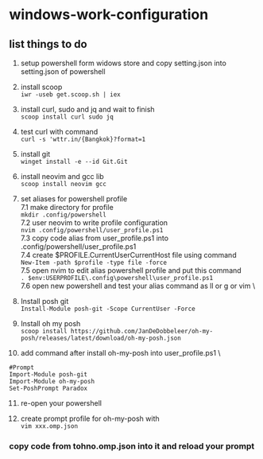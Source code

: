 # windows-work-configuration

## list things to do 

1. setup powershell form widows store and copy setting.json into setting.json of powershell 

2. install scoop \
`iwr -useb get.scoop.sh | iex`

3. install curl, sudo and jq and wait to finish \
`scoop install curl sudo jq`

4. test curl with command \
`curl -s 'wttr.in/{Bangkok}?format=1`

5. install git \
`winget install -e --id Git.Git`

6. install neovim and gcc lib \
`scoop install neovim gcc`

7. set aliases for powershell profile \
    7.1 make directory for profile \
    `mkdir .config/powershell` \
    7.2 user neovim to write profile configuration \
    `nvim .config/powershell/user_profile.ps1` \
    7.3 copy code alias from user_profile.ps1 into .config/powershell/user_profile.ps1 \
    7.4 create $PROFILE.CurrentUserCurrentHost file using command \
    `New-Item -path $profile -type file -force` \
    7.5 open nvim to edit alias powershell profile and put this command \
    `. $env:USERPROFILE\.config\powershell\user_profile.ps1` \
    7.6 open new powershell and test your alias command as ll or g or vim \

8. Install posh git \
`Install-Module posh-git -Scope CurrentUser -Force`

9. Install oh my posh \
`scoop install https://github.com/JanDeDobbeleer/oh-my-posh/releases/latest/download/oh-my-posh.json`

10. add command after install oh-my-posh into user_profile.ps1 \

`#Prompt` \
`Import-Module posh-git` \
`Import-Module oh-my-posh` \
`Set-PoshPrompt Paradox`

11. re-open your powershell 

13. create prompt profile for oh-my-posh with \
`vim xxx.omp.json`
### copy code from tohno.omp.json into it and reload your prompt


